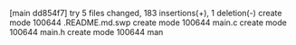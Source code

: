[main dd854f7] try
 5 files changed, 183 insertions(+), 1 deletion(-)
 create mode 100644 .README.md.swp
 create mode 100644 main.c
 create mode 100644 main.h
 create mode 100644 man
